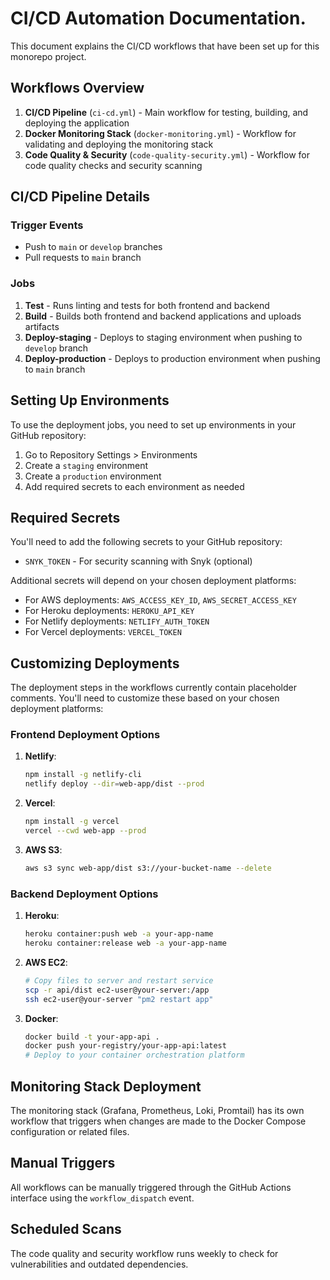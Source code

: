 # CI/CD Automation Documentation.

This document explains the CI/CD workflows that have been set up for this monorepo project.

## Workflows Overview

1. **CI/CD Pipeline** (`ci-cd.yml`) - Main workflow for testing, building, and deploying the application
2. **Docker Monitoring Stack** (`docker-monitoring.yml`) - Workflow for validating and deploying the monitoring stack
3. **Code Quality & Security** (`code-quality-security.yml`) - Workflow for code quality checks and security scanning

## CI/CD Pipeline Details

### Trigger Events
- Push to `main` or `develop` branches
- Pull requests to `main` branch

### Jobs
1. **Test** - Runs linting and tests for both frontend and backend
2. **Build** - Builds both frontend and backend applications and uploads artifacts
3. **Deploy-staging** - Deploys to staging environment when pushing to `develop` branch
4. **Deploy-production** - Deploys to production environment when pushing to `main` branch

## Setting Up Environments

To use the deployment jobs, you need to set up environments in your GitHub repository:

1. Go to Repository Settings > Environments
2. Create a `staging` environment
3. Create a `production` environment
4. Add required secrets to each environment as needed

## Required Secrets

You'll need to add the following secrets to your GitHub repository:

- `SNYK_TOKEN` - For security scanning with Snyk (optional)

Additional secrets will depend on your chosen deployment platforms:
- For AWS deployments: `AWS_ACCESS_KEY_ID`, `AWS_SECRET_ACCESS_KEY`
- For Heroku deployments: `HEROKU_API_KEY`
- For Netlify deployments: `NETLIFY_AUTH_TOKEN`
- For Vercel deployments: `VERCEL_TOKEN`

## Customizing Deployments

The deployment steps in the workflows currently contain placeholder comments. You'll need to customize these based on your chosen deployment platforms:

### Frontend Deployment Options
1. **Netlify**:
   ```bash
   npm install -g netlify-cli
   netlify deploy --dir=web-app/dist --prod
   ```

2. **Vercel**:
   ```bash
   npm install -g vercel
   vercel --cwd web-app --prod
   ```

3. **AWS S3**:
   ```bash
   aws s3 sync web-app/dist s3://your-bucket-name --delete
   ```

### Backend Deployment Options
1. **Heroku**:
   ```bash
   heroku container:push web -a your-app-name
   heroku container:release web -a your-app-name
   ```

2. **AWS EC2**:
   ```bash
   # Copy files to server and restart service
   scp -r api/dist ec2-user@your-server:/app
   ssh ec2-user@your-server "pm2 restart app"
   ```

3. **Docker**:
   ```bash
   docker build -t your-app-api .
   docker push your-registry/your-app-api:latest
   # Deploy to your container orchestration platform
   ```

## Monitoring Stack Deployment

The monitoring stack (Grafana, Prometheus, Loki, Promtail) has its own workflow that triggers when changes are made to the Docker Compose configuration or related files.

## Manual Triggers

All workflows can be manually triggered through the GitHub Actions interface using the `workflow_dispatch` event.

## Scheduled Scans

The code quality and security workflow runs weekly to check for vulnerabilities and outdated dependencies.